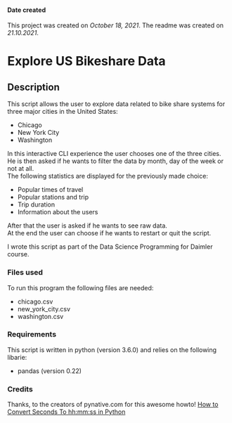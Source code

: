 #### Date created

This project was created on *October 18, 2021*.
The readme was created on *21.10.2021*.

# Explore US Bikeshare Data

## Description

This script allows the user to explore data related to bike share systems for three major cities in the United States: 

- Chicago
- New York City
- Washington

In this interactive CLI experience the user chooses one of the three cities. He is then asked if he wants to filter the data by month, day of the week or not at all.  
The following statistics are displayed for the previously made choice: 

- Popular times of travel
- Popular stations and trip
- Trip duration
- Information about the users  

After that the user is asked if he wants to see raw data.  
At the end the user can choose if he wants to restart or quit the script.  

I wrote this script as part of the Data Science Programming for Daimler course.  

### Files used

To run this program the following files are needed:
* chicago.csv
* new_york_city.csv
* washington.csv   

### Requirements

This script is written in python (version 3.6.0) and relies on the following libarie: 
* pandas (version 0.22) 

### Credits
Thanks, to the creators of pynative.com for this awesome howto! [How to Convert Seconds To hh:mm:ss in Python](https://pynative.com/python-convert-seconds-to-hhmmss/)
